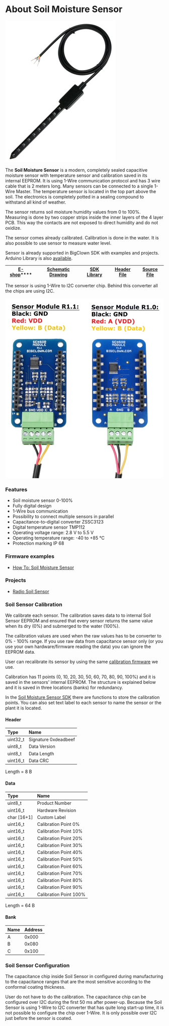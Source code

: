 # About Soil Moisture Sensor

![Pre-production Soil Moisture Sensor without coating](../.gitbook/assets/_hardware_about-soil-moisture-sensor_module.png)

The **Soil Moisture Sensor** is a modern, completely sealed capacitive moisture sensor with temperature sensor and calibration saved in its internal EEPROM. It is using 1-Wire communication protocol and has 3 wire cable that is 2 meters long. Many sensors can be connected to a single 1-Wire Master. The temperature sensor is located in the top part above the soil. The electronics is completely potted in a sealing compound to withstand all kind of weather.

The sensor returns soil moisture humidity values from 0 to 100%. Measuring is done by two copper strips inside the inner layers of the 4 layer PCB. This way the contacts are not exposed to direct humidity and do not oxidize.

The sensor comes already calibrated. Calibration is done in the water. It is also possible to use sensor to measure water level. 

Sensor is already supported in BigClown SDK with examples and projects. Arduino Library is also [available](https://github.com/podija/SoilSensor). 

| [**E-shop**](https://shop.bigclown.com/soil-moisture-sensor/)\*\*\*\* | [**Schematic Drawing**](https://github.com/bigclownlabs/bc-hardware/tree/master/out/bc-soil-sensor) | [**SDK Library**](https://sdk.bigclown.com/group__bc__soil__sensor.html) | [**Header File**](https://github.com/bigclownlabs/bcf-sdk/blob/master/bcl/inc/bc_soil_sensor.h) | [**Source File**](https://github.com/bigclownlabs/bcf-sdk/blob/master/bcl/src/bc_soil_sensor.c) |
| :---: | :---: | :---: | :---: | :---: |


The sensor is using 1-Wire to I2C converter chip. Behind this converter all the chips are using I2C.

![Connection of the Soil Moisture Sensor to the Sensor Module](../.gitbook/assets/_hardware_abou-sensor-module_1-wire.png)

### Features <a id="features"></a>

* Soil moisture sensor 0-100%
* Fully digital design
* 1-Wire bus communication
* Possibility to connect multiple sensors in parallel
* Capacitance-to-digital converter ZSSC3123
* Digital temperature sensor TMP112
* Operating voltage range: 2.8 V to 5.5 V
* Operating temperature range: -40 to +85 °C
* Protection marking IP 68

### Firmware examples

* [How To: Soil Moisture Sensor](../firmware/how-to-soil-moisture-sensor.md)

### Projects <a id="firmware-projects"></a>

* [Radio Soil Sensor](../projects/radio-soil-sensor.md)

### Soil Sensor Calibration

We calibrate each sensor. The calibration saves data to to internal Soil Sensor EEPROM and ensured that every sensor returns the same value when its dry \(0%\) and submerged to the water \(100%\).

The calibration values are used when the raw values has to be converter to 0% - 100% range. If you use raw data from capacitance sensor only \(or you use your own hardware/firmware reading the data\) you can ignore the EEPROM data.

User can recalibrate its sensor by using the same [calibration firmware](https://github.com/blavka/bcf-soil-sensor-calibration) we use.

Calibration has 11 points \(0, 10, 20, 30, 50, 60, 70, 80, 90, 100%\) and it is saved in the sensors' internal EEPROM. The structure is explained below and it is saved in three locations \(banks\) for redundancy.

In the [Soil Moisture Sensor SDK](http://sdk.bigclown.com/group__bc__soil__sensor.html) there are functions to store the calibration points. You can also set text label to each sensor to name the sensor or the plant it is located.

#### Header

| **Type** | **Name** |
| :--- | :--- |
| uint32\_t | Signature 0xdeadbeef |
| uint8\_t | Data Version |
| uint8\_t | Data Length |
| uint16\_t | Data CRC |

Length = 8 B

#### Data

| **Type** | **Name** |
| :--- | :--- |
| uint8\_t | Product Number |
| uint16\_t | Hardware Revision |
| char \[16+1\] | Custom Label |
| uint16\_t | Calibration Point 0% |
| uint16\_t | Calibration Point 10% |
| uint16\_t | Calibration Point 20% |
| uint16\_t | Calibration Point 30% |
| uint16\_t | Calibration Point 40% |
| uint16\_t | Calibration Point 50% |
| uint16\_t | Calibration Point 60% |
| uint16\_t | Calibration Point 70% |
| uint16\_t | Calibration Point 80% |
| uint16\_t | Calibration Point 90% |
| uint16\_t | Calibration Point 100% |

Length = 64 B

#### Bank

| **Name** | **Address** |
| :--- | :--- |
| A | 0x000 |
| B | 0x080 |
| C | 0x100 |

### Soil Sensor Configuration

The capacitance chip inside Soil Sensor in configured during manufacturing to the capacitance ranges that are the most sensitive according to the conformal coating thickness.

User do not have to do the calibration. The capacitance chip can be configured over I2C during the first 50 ms after power-up. Because the Soil Sensor is using 1-Wire to I2C converter that has quite long start-up time, it is not possible to configure the chip over 1-Wire. It is only possible over I2C just before the sensor is coated.


